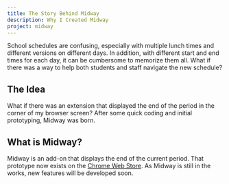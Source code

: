 ```yaml
---
title: The Story Behind Midway
description: Why I Created Midway
project: midway
---
```

School schedules are confusing, especially with multiple lunch times and different versions on different days. In addition, with different start and end times for each day, it can be cumbersome to memorize them all. What if there was a way to help both students and staff navigate the new schedule?

## The Idea
What if there was an extension that displayed the end of the period in the corner of my browser screen? After some quick coding and initial prototyping, Midway was born. 

## What is Midway?
Midway is an add-on that displays the end of the current period. That prototype now exists on the [Chrome Web Store](https://chrome.google.com/webstore/detail/midway/cgibedogghadelndgfacffoociffapii). As Midway is still in the works, new features will be developed soon.
